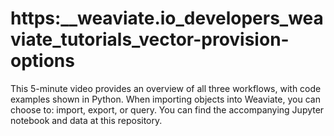 # https:\_\_weaviate.io_developers_weaviate_tutorials_vector-provision-options

This 5-minute video provides an overview of all three workflows, with code examples shown in Python. When importing objects into Weaviate, you can choose to: import, export, or query. You can find the accompanying Jupyter notebook and data at this repository.
